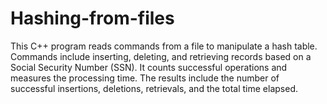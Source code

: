 # Hashing-from-files
This C++ program reads commands from a file to manipulate a hash table. Commands include inserting, deleting, and retrieving records based on a Social Security Number (SSN). It counts successful operations and measures the processing time. The results include the number of successful insertions, deletions, retrievals, and the total time elapsed.
